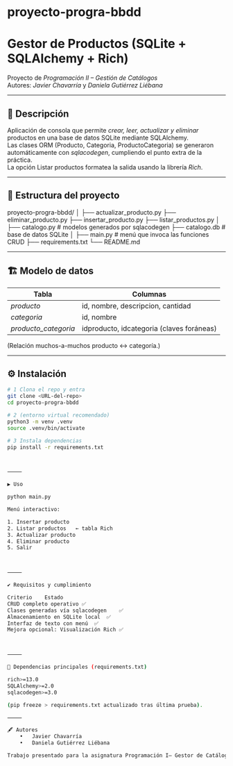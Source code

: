 # proyecto-progra-bbdd
# Gestor de Productos (SQLite + SQLAlchemy + Rich)

Proyecto de *Programación II – Gestión de Catálogos*  
Autores: *Javier Chavarría* y *Daniela Gutiérrez Liébana*

---

## 📐 Descripción

Aplicación de consola que permite *crear, leer, actualizar y eliminar* productos en una base de datos SQLite mediante SQLAlchemy.  
Las clases ORM (Producto, Categoria, ProductoCategoria) se generaron automáticamente con *sqlacodegen*, cumpliendo el punto extra de la práctica.  
La opción Listar productos formatea la salida usando la librería *Rich*.

---

## 📂 Estructura del proyecto

proyecto-progra-bbdd/
│
├── actualizar_producto.py
├── eliminar_producto.py
├── insertar_producto.py
├── listar_productos.py
│
├── catalogo.py      # modelos generados por sqlacodegen
├── catalogo.db      # base de datos SQLite
│
├── main.py          # menú que invoca las funciones CRUD
├── requirements.txt
└── README.md

---

## 🏗️ Modelo de datos

| Tabla | Columnas |
|-------|----------|
| *producto* | id, nombre, descripcion, cantidad |
| *categoria* | id, nombre |
| *producto_categoria* | idproducto, idcategoria (claves foráneas) |

(Relación muchos-a-muchos producto ↔ categoría.)

---

## ⚙️ Instalación

```bash
# 1 Clona el repo y entra
git clone <URL-del-repo>
cd proyecto-progra-bbdd

# 2 (entorno virtual recomendado)
python3 -m venv .venv
source .venv/bin/activate

# 3 Instala dependencias
pip install -r requirements.txt



⸻

▶️ Uso

python main.py

Menú interactivo:

1. Insertar producto
2. Listar productos   ← tabla Rich
3. Actualizar producto
4. Eliminar producto
5. Salir



⸻

✔️ Requisitos y cumplimiento

Criterio	Estado
CRUD completo operativo	✅
Clases generadas vía sqlacodegen	✅
Almacenamiento en SQLite local	✅
Interfaz de texto con menú	✅
Mejora opcional: Visualización Rich	✅



⸻

📝 Dependencias principales (requirements.txt)

rich>=13.0
SQLAlchemy>=2.0
sqlacodegen>=3.0

(pip freeze > requirements.txt actualizado tras última prueba).

⸻

🖋️ Autores
	•	Javier Chavarría
	•	Daniela Gutiérrez Liébana

Trabajo presentado para la asignatura Programación I– Gestor de Catálogos (Universidad Francisco de Vitoria).